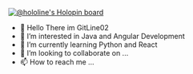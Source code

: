 [![@hololine's Holopin board](https://holopin.me/hololine)](https://holopin.io/@hololine)
- 👋 Hello There im GitLine02
- 👀 I’m interested in Java and Angular Development
- 🌱 I’m currently learning Python and React
- 💞️ I’m looking to collaborate on ...
- 📫 How to reach me ...

<!---
GitLine02/GitLine02 is a ✨ special ✨ repository because its `README.md` (this file) appears on your GitHub profile.
You can click the Preview link to take a look at your changes.
--->
